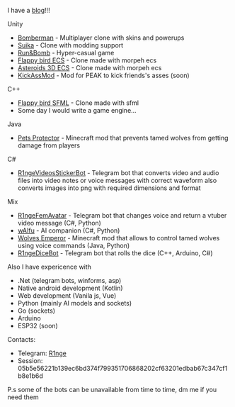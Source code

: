 I have a [blog](https://r1nge.com)!!!

Unity  
- [Bomberman](https://github.com/R1nge/BomberMan) - Multiplayer clone with skins and powerups  
- [Suika](https://github.com/R1nge/Suika) - Clone with modding support  
- [Run&Bomb](https://github.com/R1nge/RunAndBomb) - Hyper-casual game  
- [Flappy bird ECS](https://github.com/R1nge/MorpehECS_FlappyBird) - Clone made with morpeh ecs  
- [Asteroids 3D ECS](https://github.com/R1nge/MorpehECS_3D_Asteroids) - Clone made with morpeh ecs
- [KickAssMod](https://github.com/R1nge/KickAssMod) - Mod for PEAK to kick friends's asses (soon)    

C++  
- [Flappy bird SFML](https://github.com/R1nge/FlappyBird_SFML) - Clone made with sfml  
- Some day I would write a game engine...

Java
- [Pets Protector](https://github.com/R1nge/Pets-Protector) - Minecraft mod that prevents tamed wolves from getting damage from players

C#
- [R1ngeVideosStickerBot](https://t.me/R1ngeVideosBot) - Telegram bot that converts video and audio files into video notes or voice messages with correct waveform also converts images into png with required dimensions and format  

Mix
- [R1ngeFemAvatar](https://t.me/R1ngeFemVoiceBot) - Telegram bot that changes voice and return a vtuber video message (C#, Python)
- [wAIfu](https://github.com/R1nge/OpenWaifu) - AI companion (C#, Python)
- [Wolves Emperor](https://github.com/R1nge/Wolves-Emperor) - Minecraft mod that allows to control tamed wolves using voice commands (Java, Python)
- [R1ngeDiceBot](https://t.me/R1ngeDiceBot) - Telegram bot that rolls the dice (C++, Arduino, C#)

Also I have expericence with
- .Net (telegram bots, winforms, asp)  
- Native android development (Kotlin)  
- Web development (Vanila js, Vue)  
- Python (mainly AI models and sockets)  
- Go (sockets)
- Arduino
- ESP32 (soon)

Contacts:
- Telegram: [R1nge](https://t.me/R1nge)  
- Session: 05b5e56221b139ec6bd374f799351706868202cf63201edbab67c347cf1b8e1b6d


P.s some of the bots can be unavailable from time to time, dm me if you need them
